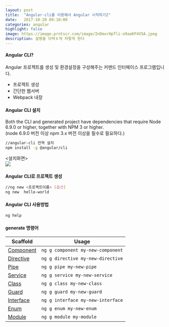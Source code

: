 ```yaml
---
layout: post
title:  "Angular-cli를 이용해서 Angular 시작하기2"
date:   2017-10-20 09:10:00
categories: angular
highlight: false
image: https://image.prntscr.com/image/InDmxrHpTli-o9aaKF4V5A.jpeg
description: 설명을 이럭ㅎ게 저렇게 한다
---
```



#### Angular CLI?
Angular 프로젝트를 생성 및 환경설정을 구성해주는 커맨드 인터페이스 프로그램입니다.
- 프로젝트 생성
- 간단한 웹서버
- Webpack 내장


#### Angular CLI 설치
Both the CLI and generated project have dependencies that require Node 6.9.0 or higher, together with NPM 3 or higher.  
(node 6.9.0 버전 이상 npm 3.x 버전 이상을 필수로 필요하다.)
```bash
//angular-cli 전역 설치
npm install -g @angular/cli
```
<설치화면>  
![](https://image.prntscr.com/image/4jdoJ2hGSK2IqzQwxJGH-g.jpeg)

#### Angular CLI로 프로젝트 생성
```bash
//ng new <프로젝트이름> [옵션]
ng new  hello-world
```

#### Angular CLI 사용방법
```bash
ng help
```

#### generate 명령어
Scaffold  | Usage
---       | ---
[Component](https://github.com/angular/angular-cli/wiki/generate-component) | `ng g component my-new-component`
[Directive](https://github.com/angular/angular-cli/wiki/generate-directive) | `ng g directive my-new-directive`
[Pipe](https://github.com/angular/angular-cli/wiki/generate-pipe)           | `ng g pipe my-new-pipe`
[Service](https://github.com/angular/angular-cli/wiki/generate-service)     | `ng g service my-new-service`
[Class](https://github.com/angular/angular-cli/wiki/generate-class)         | `ng g class my-new-class`
[Guard](https://github.com/angular/angular-cli/wiki/generate-guard)         | `ng g guard my-new-guard`
[Interface](https://github.com/angular/angular-cli/wiki/generate-interface) | `ng g interface my-new-interface`
[Enum](https://github.com/angular/angular-cli/wiki/generate-enum)           | `ng g enum my-new-enum`
[Module](https://github.com/angular/angular-cli/wiki/generate-module)       | `ng g module my-module`
